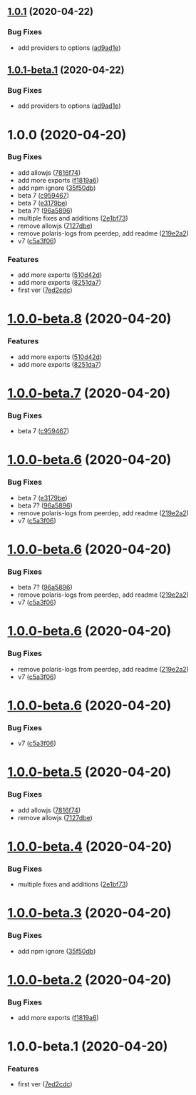## [1.0.1](https://github.com/Enigmatis/polaris-nest-logger/compare/v1.0.0...v1.0.1) (2020-04-22)


### Bug Fixes

* add providers to options ([ad9ad1e](https://github.com/Enigmatis/polaris-nest-logger/commit/ad9ad1e9e3a9217cdbe6e4f5554be6844921c7ea))

## [1.0.1-beta.1](https://github.com/Enigmatis/polaris-nest-logger/compare/v1.0.0...v1.0.1-beta.1) (2020-04-22)


### Bug Fixes

* add providers to options ([ad9ad1e](https://github.com/Enigmatis/polaris-nest-logger/commit/ad9ad1e9e3a9217cdbe6e4f5554be6844921c7ea))

# 1.0.0 (2020-04-20)


### Bug Fixes

* add allowjs ([7816f74](https://github.com/Enigmatis/polaris-nest-logger/commit/7816f743e53556b10217f23b3660a529990ddf88))
* add more exports ([f1819a6](https://github.com/Enigmatis/polaris-nest-logger/commit/f1819a63b1f8c4888e7ba75c7bacb19441a5d905))
* add npm ignore ([35f50db](https://github.com/Enigmatis/polaris-nest-logger/commit/35f50dbbaee62732b4767cff84c4b775d3a27b88))
* beta 7 ([c959467](https://github.com/Enigmatis/polaris-nest-logger/commit/c959467525f617215231ad4d4e69312fe14e6982))
* beta 7 ([e3179be](https://github.com/Enigmatis/polaris-nest-logger/commit/e3179be93ec45b04d1047311d2dbf57cf262cb98))
* beta 7? ([96a5896](https://github.com/Enigmatis/polaris-nest-logger/commit/96a5896006f8aa0c8717099c85ab45b152b9c894))
* multiple fixes and additions ([2e1bf73](https://github.com/Enigmatis/polaris-nest-logger/commit/2e1bf7356ede6ae91991e5ee74c5d1cb386afdf2))
* remove allowjs ([7127dbe](https://github.com/Enigmatis/polaris-nest-logger/commit/7127dbe56222a8aca05894308c953218ecb10c35))
* remove polaris-logs from peerdep, add readme ([219e2a2](https://github.com/Enigmatis/polaris-nest-logger/commit/219e2a275fa89e03fe0abba8f365e8bdec733d2d))
* v7 ([c5a3f06](https://github.com/Enigmatis/polaris-nest-logger/commit/c5a3f0602c9a96f075f34b5b9dd9e7b967086d04))


### Features

* add more exports ([510d42d](https://github.com/Enigmatis/polaris-nest-logger/commit/510d42d792f4e859d54c896364ce64dd646432b6))
* add more exports ([8251da7](https://github.com/Enigmatis/polaris-nest-logger/commit/8251da77e67c47b83d75664e06da824f7526f628))
* first ver ([7ed2cdc](https://github.com/Enigmatis/polaris-nest-logger/commit/7ed2cdc05a87a448d12836c473ea3f5cc382fcec))

# [1.0.0-beta.8](https://github.com/Enigmatis/polaris-nest-logger/compare/v1.0.0-beta.7...v1.0.0-beta.8) (2020-04-20)


### Features

* add more exports ([510d42d](https://github.com/Enigmatis/polaris-nest-logger/commit/510d42d792f4e859d54c896364ce64dd646432b6))
* add more exports ([8251da7](https://github.com/Enigmatis/polaris-nest-logger/commit/8251da77e67c47b83d75664e06da824f7526f628))

# [1.0.0-beta.7](https://github.com/Enigmatis/polaris-nest-logger/compare/v1.0.0-beta.6...v1.0.0-beta.7) (2020-04-20)


### Bug Fixes

* beta 7 ([c959467](https://github.com/Enigmatis/polaris-nest-logger/commit/c959467525f617215231ad4d4e69312fe14e6982))

# [1.0.0-beta.6](https://github.com/Enigmatis/polaris-nest-logger/compare/v1.0.0-beta.5...v1.0.0-beta.6) (2020-04-20)


### Bug Fixes

* beta 7 ([e3179be](https://github.com/Enigmatis/polaris-nest-logger/commit/e3179be93ec45b04d1047311d2dbf57cf262cb98))
* beta 7? ([96a5896](https://github.com/Enigmatis/polaris-nest-logger/commit/96a5896006f8aa0c8717099c85ab45b152b9c894))
* remove polaris-logs from peerdep, add readme ([219e2a2](https://github.com/Enigmatis/polaris-nest-logger/commit/219e2a275fa89e03fe0abba8f365e8bdec733d2d))
* v7 ([c5a3f06](https://github.com/Enigmatis/polaris-nest-logger/commit/c5a3f0602c9a96f075f34b5b9dd9e7b967086d04))

# [1.0.0-beta.6](https://github.com/Enigmatis/polaris-nest-logger/compare/v1.0.0-beta.5...v1.0.0-beta.6) (2020-04-20)


### Bug Fixes

* beta 7? ([96a5896](https://github.com/Enigmatis/polaris-nest-logger/commit/96a5896006f8aa0c8717099c85ab45b152b9c894))
* remove polaris-logs from peerdep, add readme ([219e2a2](https://github.com/Enigmatis/polaris-nest-logger/commit/219e2a275fa89e03fe0abba8f365e8bdec733d2d))
* v7 ([c5a3f06](https://github.com/Enigmatis/polaris-nest-logger/commit/c5a3f0602c9a96f075f34b5b9dd9e7b967086d04))

# [1.0.0-beta.6](https://github.com/Enigmatis/polaris-nest-logger/compare/v1.0.0-beta.5...v1.0.0-beta.6) (2020-04-20)


### Bug Fixes

* remove polaris-logs from peerdep, add readme ([219e2a2](https://github.com/Enigmatis/polaris-nest-logger/commit/219e2a275fa89e03fe0abba8f365e8bdec733d2d))
* v7 ([c5a3f06](https://github.com/Enigmatis/polaris-nest-logger/commit/c5a3f0602c9a96f075f34b5b9dd9e7b967086d04))

# [1.0.0-beta.6](https://github.com/Enigmatis/polaris-nest-logger/compare/v1.0.0-beta.5...v1.0.0-beta.6) (2020-04-20)


### Bug Fixes

* v7 ([c5a3f06](https://github.com/Enigmatis/polaris-nest-logger/commit/c5a3f0602c9a96f075f34b5b9dd9e7b967086d04))

# [1.0.0-beta.5](https://github.com/Enigmatis/polaris-nest-logger/compare/v1.0.0-beta.4...v1.0.0-beta.5) (2020-04-20)


### Bug Fixes

* add allowjs ([7816f74](https://github.com/Enigmatis/polaris-nest-logger/commit/7816f743e53556b10217f23b3660a529990ddf88))
* remove allowjs ([7127dbe](https://github.com/Enigmatis/polaris-nest-logger/commit/7127dbe56222a8aca05894308c953218ecb10c35))

# [1.0.0-beta.4](https://github.com/Enigmatis/polaris-nest-logger/compare/v1.0.0-beta.3...v1.0.0-beta.4) (2020-04-20)


### Bug Fixes

* multiple fixes and additions ([2e1bf73](https://github.com/Enigmatis/polaris-nest-logger/commit/2e1bf7356ede6ae91991e5ee74c5d1cb386afdf2))

# [1.0.0-beta.3](https://github.com/Enigmatis/polaris-nest-logger/compare/v1.0.0-beta.2...v1.0.0-beta.3) (2020-04-20)


### Bug Fixes

* add npm ignore ([35f50db](https://github.com/Enigmatis/polaris-nest-logger/commit/35f50dbbaee62732b4767cff84c4b775d3a27b88))

# [1.0.0-beta.2](https://github.com/Enigmatis/polaris-nest-logger/compare/v1.0.0-beta.1...v1.0.0-beta.2) (2020-04-20)


### Bug Fixes

* add more exports ([f1819a6](https://github.com/Enigmatis/polaris-nest-logger/commit/f1819a63b1f8c4888e7ba75c7bacb19441a5d905))

# 1.0.0-beta.1 (2020-04-20)


### Features

* first ver ([7ed2cdc](https://github.com/Enigmatis/polaris-nest-logger/commit/7ed2cdc05a87a448d12836c473ea3f5cc382fcec))
